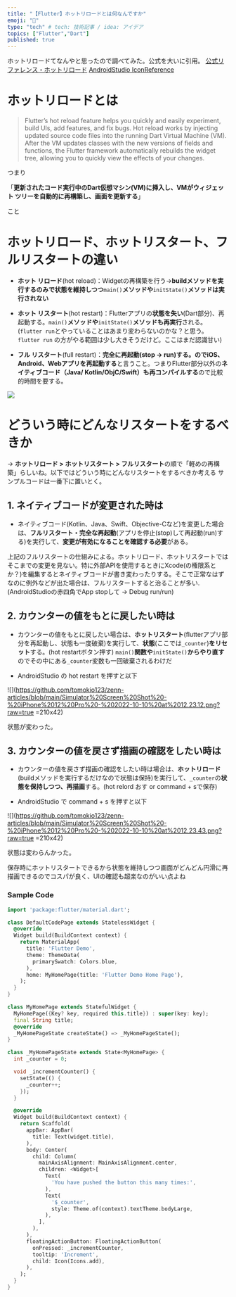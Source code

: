 ```yaml
---
title: "【Flutter】ホットリロードとは何なんですか"
emoji: "🌊"
type: "tech" # tech: 技術記事 / idea: アイデア
topics: ["Flutter","Dart"]
published: true
---
```

ホットリロードてなんやと思ったので調べてみた。公式を大いに引用。
[公式リファレンス・ホットリロード](https://docs.flutter.dev/development/tools/hot-reload)
[AndroidStudio IconReference](https://www.jetbrains.com/help/idea/symbols.html)
# ホットリロードとは
>Flutter’s hot reload feature helps you quickly and easily experiment, build UIs, add features, and fix bugs. Hot reload works by injecting updated source code files into the running Dart Virtual Machine (VM). After the VM updates classes with the new versions of fields and functions, the Flutter framework automatically rebuilds the widget tree, allowing you to quickly view the effects of your changes.

つまり

「**更新されたコード実行中のDart仮想マシン(VM)に挿入し、VMがウィジェット ツリーを自動的に再構築し、画面を更新する**」

こと

# ホットリロード、ホットリスタート、フルリスタートの違い

- **ホット リロード**(hot reload)：Widgetの再構築を行う→**buildメソッドを実行するのみで状態を維持しつつ**`main()`**メソッドや**`initState()`**メソッドは実行されない**


- **ホット リスタート**(hot restart)：Flutterアプリの**状態を失い**(Dart部分)、再起動する。`main()`**メソッドや**`initState()`**メソッドも再実行**される。
(`flutter run`とやっていることはあまり変わらないのかな？と思う。`flutter run` の方がやる範囲は少し大きそうだけど。ここはまだ認識甘い)


- **フル リスタート**(full restart)：**完全に再起動(stop → run)**する。ので**iOS、Android、Webアプリを再起動する**と言うこと。つまりFlutter部分以外の**ネイティブコード（Java/ Kotlin/ObjC/Swift）も再コンパイルする**ので比較的時間を要する。

![](https://docs.flutter.dev/assets/images/docs/development/tools/android-studio-run-controls.png)

# どういう時にどんなリスタートをするべきか

→ **ホットリロード > ホットリスタート > フルリスタート**の順で「軽めの再構築」らしいね。以下ではどういう時にどんなリスタートをするべきか考える
サンプルコードは一番下に置いとく。

## 1. ネイティブコードが変更された時は
- ネイティブコード(Kotlin、Java、Swift、Objective-Cなど)を変更した場合は、**フルリスタート・完全な再起動**(アプリを停止(stop)して再起動(run)する)を実行して、**変更が有効になることを確認する必要**がある。


上記のフルリスタートの仕組みによる。ホットリロード、ホットリスタートではそこまでの変更を見ない。特に外部APIを使用するときにXcode(の権限系とか？)を編集するとネイティブコードが書き変わったりする。そこで正常なはずなのに例外などが出た場合は、フルリスタートすると治ることが多い.(AndroidStudioの赤四角でApp stopして →  Debug run/run)


## 2. カウンターの値をもとに戻したい時は
- カウンターの値をもとに戻したい場合は、**ホットリスタート**(flutterアプリ部分を再起動し、状態も一度破棄)を実行して、**状態**(ここでは`_counter`)**をリセット**する。(hot restartボタン押す)
`main()`**関数や**`initState()`**からやり直す**のでその中にある`_counter`変数も一回破棄されるわけだ

- AndroidStudio の hot restart を押すと以下

![](https://github.com/tomokio123/zenn-articles/blob/main/Simulator%20Screen%20Shot%20-%20iPhone%2012%20Pro%20-%202022-10-10%20at%2012.23.12.png?raw=true =210x42)

状態が変わった。


## 3. カウンターの値を戻さず描画の確認をしたい時は
- カウンターの値を戻さず描画の確認をしたい時は場合は、**ホットリロード**(buildメソッドを実行するだけなので状態は保持)を実行して、`_counter`の**状態を保持しつつ、再描画**する。(hot relord おす or command + sで保存)

- AndroidStudio で command + s を押すと以下

![](https://github.com/tomokio123/zenn-articles/blob/main/Simulator%20Screen%20Shot%20-%20iPhone%2012%20Pro%20-%202022-10-10%20at%2012.23.43.png?raw=true =210x42)

状態は変わらんかった。

保存時にホットリスタートできるから状態を維持しつつ画面がどんどん円滑に再描画できるのでコスパが良く、UIの確認も超楽なのがいい点よね


### Sample Code 
```dart:main.dart
import 'package:flutter/material.dart';

class DefaultCodePage extends StatelessWidget {
  @override
  Widget build(BuildContext context) {
    return MaterialApp(
      title: 'Flutter Demo',
      theme: ThemeData(
        primarySwatch: Colors.blue,
      ),
      home: MyHomePage(title: 'Flutter Demo Home Page'),
    );
  }
}

class MyHomePage extends StatefulWidget {
  MyHomePage({Key? key, required this.title}) : super(key: key);
  final String title;
  @override
  _MyHomePageState createState() => _MyHomePageState();
}

class _MyHomePageState extends State<MyHomePage> {
  int _counter = 0;

  void _incrementCounter() {
    setState(() {
      _counter++;
    });
  }

  @override
  Widget build(BuildContext context) {
    return Scaffold(
      appBar: AppBar(
        title: Text(widget.title),
      ),
      body: Center(
        child: Column(
          mainAxisAlignment: MainAxisAlignment.center,
          children: <Widget>[
            Text(
              'You have pushed the button this many times:',
            ),
            Text(
              '$_counter',
              style: Theme.of(context).textTheme.bodyLarge,
            ),
          ],
        ),
      ),
      floatingActionButton: FloatingActionButton(
        onPressed: _incrementCounter,
        tooltip: 'Increment',
        child: Icon(Icons.add),
      ),
    );
  }
}
```


